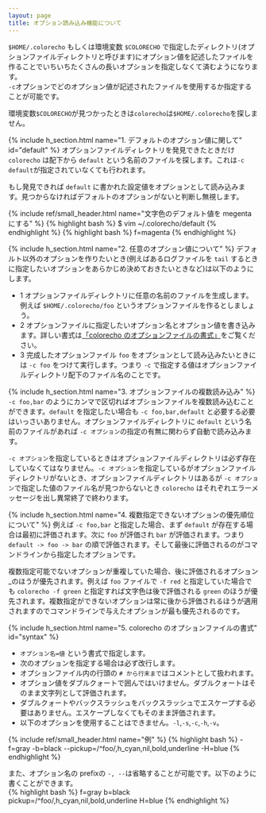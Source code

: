 ```yaml
---
layout: page
title: オプション読み込み機能について
---
```

`$HOME/.colorecho` もしくは環境変数 `$COLORECHO` で指定したディレクトリ(オプションファイルディレクトリと呼びます)にオプション値を記述したファイルを作ることでいちいちたくさんの長いオプションを指定しなくて済むようになります。     
`-c`オプションでどのオプション値が記述されたファイルを使用するか指定することが可能です。  

環境変数`$COLORECHO`が見つかったときは`colorecho`は`$HOME/.colorecho`を探しません。

{% include h_section.html name="1. デフォルトのオプション値に関して" id="default" %}
オプションファイルディレクトリを発見できたときだけ `colorecho` は配下から `default` という名前のファイルを探します。これは`-c default`が指定されていなくても行われます。

もし発見できれば `default` に書かれた設定値をオプションとして読み込みます。見つからなければデフォルトのオプションがないと判断し無視します。   


{% include ref/small_header.html name="文字色のデフォルト値を megenta にする" %}
{% highlight bash %}
$ vim ~/.colorecho/default
{% endhighlight %}
{% highlight bash %}
f=magenta
{% endhighlight %}

{% include h_section.html name="2. 任意のオプション値について" %}
デフォルト以外のオプションを作りたいとき(例えばあるログファイルを `tail` するときに指定したいオプションをあらかじめ決めておきたいときなど)は以下のようにします。   

* 1 オプションファイルディレクトリに任意の名前のファイルを生成します。例えば `$HOME/.colorecho/foo` というオプションファイルを作るとしましょう。   
* 2 オプションファイルに指定したいオプション名とオプション値を書き込みます。詳しい書式は[「colorecho のオプションファイルの書式」](#syntax)をご覧ください。    
* 3 完成したオプションファイル `foo` をオプションとして読み込みたいときには `-c foo` をつけて実行します。つまり `-c` で指定する値はオプションファイルディレクトリ配下のファイル名のことです。    

{% include h_section.html name="3. オプションファイルの複数読み込み" %}
`-c foo,bar` のようにカンマで区切ればオプションファイルを複数読み込むことができます。`default` を指定したい場合も `-c foo,bar,default` と必要する必要はいっさいありません。オプションファイルディレクトリに `default` という名前のファイルがあれば `-c オプション`の指定の有無に関わらず自動で読み込みます。   

`-c オプション`を指定しているときはオプションファイルディレクトリは必ず存在していなくてはなりません。`-c オプション`を指定しているがオプションファイルディレクトリがないとき、オプションファイルディレクトリはあるが `-c オプション`で指定した値のファイル名が見つからないとき `colorecho` はそれぞれエラーメッセージを出し異常終了で終わります。   

{% include h_section.html name="4. 複数指定できないオプションの優先順位について" %}
例えば `-c foo,bar` と指定した場合、まず `default` が存在する場合は最初に評価されます。次に `foo` が評価され `bar` が評価されます。つまり `default -> foo -> bar` の順で評価されます。そして最後に評価されるのがコマンドラインから指定したオプションです。

複数指定可能でないオプションが重複していた場合、後に評価されるオプション_のほうが優先されます。例えば `foo` ファイルで `-f red` と指定していた場合でも `colorecho -f green` と指定すれば文字色は後で評価される `green` のほうが優先されます。複数指定ができないオプションは常に後から評価されるほうが適用されますのでコマンドラインで与えたオプションが最も優先されるのです。  

{% include h_section.html name="5. colorecho のオプションファイルの書式" id="syntax" %}
* `オプション名=値` という書式で指定します。
* 次のオプションを指定する場合は必ず改行します。
* オプションファイル内の行頭の `# から行末まで`はコメントとして扱われます。   
* オプション値をダブルクォートで囲んではいけません。ダブルクォートはそのまま文字列として評価されます。
* ダブルクォートやバックスラッシュをバックスラッシュでエスケープする必要はありません。エスケープしなくてもそのまま評価されます。
* 以下のオプションを使用することはできません。`-l`,`-s`,`-c`,`-h`,`-v`。

{% include ref/small_header.html name="例" %}
{% highlight bash %}
-f=gray
-b=black
--pickup=/^foo/,h_cyan,nil,bold,underline
-H=blue
{% endhighlight %}

また、オプション名の prefixの `-, --`は省略することが可能です。以下のように書くことができます。   
{% highlight bash %}
f=gray
b=black
pickup=/^foo/,h_cyan,nil,bold,underline
H=blue
{% endhighlight %}
